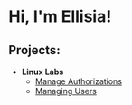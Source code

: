 <h1>Hi, I'm Ellisia! 

<h2>Projects:</h2>

- <b>Linux Labs</b>
  - [Manage Authorizations](https://github.com/etquint/Linux-Lab)
  - [Managing Users](https://github.com/etquint/Linux-Lab6)






